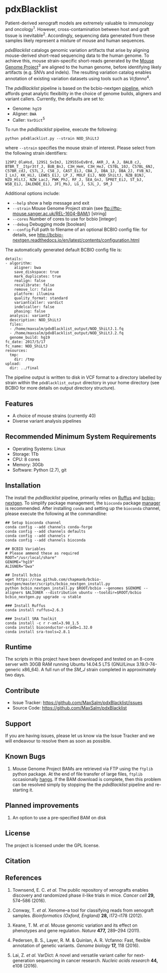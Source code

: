 pdxBlacklist
============

Patient-derived xenograft models are extremely valuable to immunology and oncology<sup>1</sup>. However, cross-contamination between host and graft tissue is inevitable<sup>2</sup>. Accordingly, sequencing data generated from these samples likely represent a mixture of mouse and human sequences.

*pdxBlacklist* catalogs genomic variation artifacts that arise by aligning mouse-derived short-read sequencing data to the human genome. To achieve this, mouse strain-specific short-reads generated by the [Mouse Genome Project](http://www.sanger.ac.uk/science/data/mouse-genomes-project)<sup>3</sup> are aligned to the human genome, before identifying likely artifacts (e.g. SNVs and indels). The resulting variation catalog enables annotation of existing variation datasets using tools such as *Vcfanno*<sup>4</sup>.

The *pdxBlacklist* pipeline is based on the bcbio-nextgen [pipeline](http://bcbio-nextgen.readthedocs.io/en/latest/), which affords great analytic flexibility in the choice of genome builds, aligners and variant callers. Currently, the defaults are set to:

-   Genome: `hg19`
-   Aligner: `BWA`
-   Caller: `VarDict`<sup>5</sup>

To run the *pdxBlacklist* pipeline, execute the following:

    python pdxBlacklist.py --strain NOD_ShiLtJ

where `--strain` specifies the mouse strain of interest. Please select from the following strain identifiers:

`129P2_OlaHsd, 129S1_SvImJ, 129S5SvEvBrd, AKR_J, A_J, BALB_cJ, BTBR_T__Itpr3tf_J, BUB_BnJ, C3H_HeH, C3H_HeJ, C57BL_10J, C57BL_6NJ, C57BR_cdJ, C57L_J, C58_J, CAST_EiJ, CBA_J, DBA_1J, DBA_2J, FVB_NJ, I_LnJ, KK_HiJ, LEWES_EiJ, LP_J, MOLF_EiJ, NOD_ShiLtJ, NZB_B1NJ, NZO_HlLtJ, NZW_LacJ, PWK_PhJ, RF_J, SEA_GnJ, SPRET_EiJ, ST_bJ, WSB_EiJ, ZALENDE_EiJ, JF1_MsJ, LG_J, SJL_J, SM_J`

Additional options include:

-   `--help` show a help message and exit
-   `--strain` Mouse Genome Project strain (see <ftp://ftp-mouse.sanger.ac.uk/REL-1604-BAM/>) \[string\]
-   `--cores` Number of cores to use for bcbio \[integer\]
-   `--debug` Debugging mode \[boolean\]
-   `--config` Full path to filename of an optional BCBIO config file: for details, see <http://bcbio-nextgen.readthedocs.io/en/latest/contents/configuration.html>

The automatically generated default BCBIO config file is:

    details:
    - algorithm:
        aligner: bwa
        save_diskspace: true
        mark_duplicates: true
        realign: false
        recalibrate: false
        remove_lcr: false
        platform: illumina
        quality_format: standard
        variantcaller: vardict
        indelcaller: false
        phasing: false
      analysis: variant2
      description: NOD_ShiLtJ
      files:
      - /home/maxsalm/pdxBlacklist_output/NOD_ShiLtJ.1.fq
      - /home/maxsalm/pdxBlacklist_output/NOD_ShiLtJ.2.fq
      genome_build: hg19
    fc_date: 2017/5/17
    fc_name: NOD_ShiLtJ
    resources:
      tmp:
        dir: /tmp
    upload:
      dir: ../final

The pipeline output is written to disk in VCF format to a directory labelled by strain within the `pdxBlacklist_output` directory in your home directory (see BCBIO for more details on output directory structure).

Features
--------

-   A choice of mouse strains (currently 40)
-   Diverse variant analysis pipelines

Recommended Minimum System Requirements
---------------------------------------

-   Operating Systems: Linux
-   Storage: 1Tb
-   CPU: 8 cores
-   Memory: 30Gb
-   Software: Python (2.7), git

Installation
------------

The install the *pdxBlacklist* pipeline, primarily relies on [Ruffus](http://www.ruffus.org.uk/) and [bcbio-nextgen](http://bcbio-nextgen.readthedocs.io/en/latest/). To simplify package management, the `bioconda` package [manager](https://bioconda.github.io/index.html) is recommended. After installing `conda` and setting up the `bioconda` channel, please execute the following at the commandline:

    ## Setup bioconda channel
    conda config --add channels conda-forge
    conda config --add channels defaults
    conda config --add channels r
    conda config --add channels bioconda

    ## BCBIO Variables
    # Please ammend these as required
    ROOT="/usr/local/share"
    GENOME="hg19"
    ALIGNER="bwa"

    ## Install bcbio 
    wget https://raw.github.com/chapmanb/bcbio-nextgen/master/scripts/bcbio_nextgen_install.py
    python bcbio_nextgen_install.py $ROOT/bcbio --genomes $GENOME --aligners $ALIGNER --distribution ubuntu --tooldir=$ROOT/bcbio
    bcbio_nextgen.py upgrade -u stable 

    ### Install Ruffus
    conda install ruffus=2.6.3

    ### Install SRA Toolkit
    conda install -c r r-xml=3.98_1.5 
    conda install bioconductor-sradb=1.32.0
    conda install sra-tools=2.8.1

Runtime
-------

The scripts in this project have been developed and tested on an 8-core server with 30GB RAM running Ubuntu 14.04.5 LTS (GNU/Linux 3.19.0-74-generic x86\_64). A full run of the *SM\_J* strain completed in approximately two days.

Contribute
----------

-   Issue Tracker: <https://github.com/MaxSalm/pdxBlacklist/issues>
-   Source Code: <https://github.com/MaxSalm/pdxBlacklist>

Support
-------

If you are having issues, please let us know via the Issue Tracker and we will endeavour to resolve them as soon as possible.

Known Bugs
----------

1.  Mouse Genome Project BAMs are retrieved via FTP using the `ftplib` python package. At the end of file transfer of large files, `ftplib` occasionally [hangs](http://stackoverflow.com/questions/19692739/python-ftplib-hangs-at-end-of-transfer). If the BAM download is complete, then this problem can be resolved simply by stopping the the *pdxBlacklist* pipeline and re-starting it.

Planned improvements
--------------------

1.  An option to use a pre-specified BAM on disk

License
-------

The project is licensed under the GPL license.

Citation
--------

References
----------

1. Townsend, E. C. *et al.* The public repository of xenografts enables discovery and randomized phase iI-like trials in mice. *Cancer cell* **29,** 574–586 (2016).

2. Conway, T. *et al.* Xenome–a tool for classifying reads from xenograft samples. *Bioinformatics (Oxford, England)* **28,** i172–i178 (2012).

3. Keane, T. M. *et al.* Mouse genomic variation and its effect on phenotypes and gene regulation. *Nature* **477,** 289–294 (2011).

4. Pedersen, B. S., Layer, R. M. & Quinlan, A. R. Vcfanno: Fast, flexible annotation of genetic variants. *Genome biology* **17,** 118 (2016).

5. Lai, Z. *et al.* VarDict: A novel and versatile variant caller for next-generation sequencing in cancer research. *Nucleic acids research* **44,** e108 (2016).
